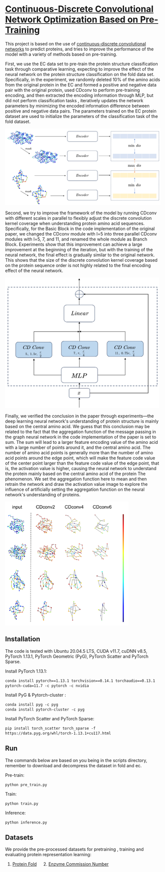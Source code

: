 # [Continuous-Discrete Convolutional Network Optimization Based on Pre-Training](https://cn.overleaf.com/read/ggqdghmzyfdz)

This project is based on the use of [continuous-discrete convolutional networks](https://github.com/hehefan/Continuous-Discrete-Convolution) to predict proteins, and tries to improve the performance of the model with a variety of methods based on pre-training.

First, we use the EC data set to pre-train the protein structure classification task through comparative learning, expecting to improve the effect of the neural network on the protein structure classification on the fold data set. Specifically, in the experiment, we randomly deleted 10% of the amino acids from the original protein in the EC and formed a positive and negative data pair with the original protein, used CDconv to perform pre-training encoding, and then extracted the encoding information through MLP, but did not perform classification tasks , iteratively updates the network parameters by minimizing the encoded information difference between positive and negative data pairs. The parameters trained on the EC protein dataset are used to initialize the parameters of the classification task of the fold dataset.

<img src="./imgs/pre_train.png" width="700px">

Second, we try to improve the framework of the model by running CDconv with different scales in parallel to flexibly adjust the discrete convolution kernel coverage when understanding protein amino acid sequences. Specifically, for the Basic Block in the code implementation of the original paper, we changed the CDconv module with l=5 into three parallel CDconv modules with l=5, 7, and 11, and renamed the whole module as Branch Block. Experiments show that this improvement can achieve a large improvement at the beginning of the iteration, but with the training of the neural network, the final effect is gradually similar to the original network. This shows that the size of the discrete convolution kernel coverage based on the protein sequence order is not highly related to the final encoding effect of the neural network.

<img src="./imgs/branch_block.png" width="500px">

Finally, we verified the conclusion in the paper through experiments—the deep learning neural network's understanding of protein structure is mainly based on the central amino acid. We guess that this conclusion may be related to the fact that the aggregation function of the message passing in the graph neural network in the code implementation of the paper is set to sum. The sum will lead to a larger feature encoding value of the amino acid with a large number of points around it, and the central amino acid. The number of amino acid points is generally more than the number of amino acid points around the edge point, which will make the feature code value of the center point larger than the feature code value of the edge point, that is, the activation value is higher, causing the neural network to understand the protein mainly based on the central amino acid of the protein The phenomenon. We set the aggregation function here to mean and then retrain the network and draw the activation value image to explore the influence of artificially setting the aggregation function on the neural network's understanding of proteins.

<img src="./imgs/mean.png" width="400px">

## Installation

The code is tested with Ubuntu 20.04.5 LTS, CUDA v11.7, cuDNN v8.5, PyTorch 1.13.1, PyTorch Geometric (PyG), PyTorch Scatter and PyTorch Sparse.

Install PyTorch 1.13.1:

```
conda install pytorch==1.13.1 torchvision==0.14.1 torchaudio==0.13.1 pytorch-cuda=11.7 -c pytorch -c nvidia
```

Install PyG & Pytorch-cluster :

```
conda install pyg -c pyg
conda install pytorch-cluster -c pyg
```

Install PyTorch Scatter and PyTorch Sparse:

```
pip install torch_scatter torch_sparse -f https://data.pyg.org/whl/torch-1.13.1+cu117.html
```

## Run

The commands below are based on you being in the scripts directory, remember to download and decompress the dataset in fold and ec.

Pre-train:

```
python pre_train.py
```

Train:
```
python train.py
```

Inference:
```
python inference.py
```

## Datasets

We provide the pre-processed datasets for pretraining , training and evaluating protein representation learning:

1. [Protein Fold](https://drive.google.com/file/d/1vEdezR5L44swsw09WFnaA5zFuA1ZEXHI/view?usp=sharing) &emsp; 2. [Enzyme Commission Number](https://drive.google.com/file/d/1VEIyBSJbRf9x6k_w4Tqy5SC0G6NWWSWl/view?usp=sharing)
